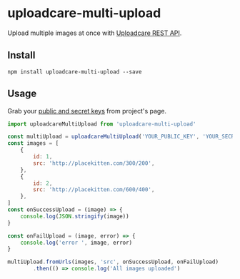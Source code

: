 # uploadcare-multi-upload

Upload multiple images at once with [Uploadcare REST API](https://uploadcare.com/documentation/rest/).

## Install

```
npm install uploadcare-multi-upload --save
```

## Usage

Grab your [public and secret keys](https://uploadcare.com/documentation/keys/) from project's page.

```javascript
import uploadcareMultiUpload from 'uploadcare-multi-upload'

const multiUpload = uploadcareMultiUpload('YOUR_PUBLIC_KEY', 'YOUR_SECRET_KEY')
const images = [
	{
		id: 1,
		src: 'http://placekitten.com/300/200',
	},
	{
		id: 2,
		src: 'http://placekitten.com/600/400',
	},
]
const onSuccessUpload = (image) => {
	console.log(JSON.stringify(image))
}

const onFailUpload = (image, error) => {
	console.log('error ', image, error)
}

multiUpload.fromUrls(images, 'src', onSuccessUpload, onFailUpload)
		.then(() => console.log('All images uploaded')
```
